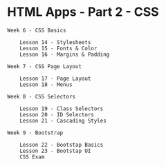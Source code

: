 # HTML Apps - Part 2 - CSS

    Week 6 - CSS Basics

        Lesson 14 - Stylesheets
        Lesson 15 - Fonts & Color
        Lesson 16 - Margins & Padding

    Week 7 - CSS Page Layout

        Lesson 17 - Page Layout
        Lesson 18 - Menus

    Week 8 - CSS Selectors

        Lesson 19 - Class Selectors
        Lesson 20 - ID Selectors
        Lesson 21 - Cascading Styles

    Week 9 - Bootstrap

        Lesson 22 - Bootstap Basics
        Lesson 23 - Bootstap UI
        CSS Exam


